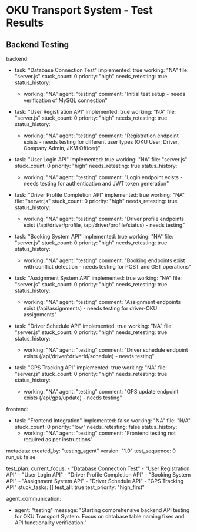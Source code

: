 # OKU Transport System - Test Results

## Backend Testing

backend:
  - task: "Database Connection Test"
    implemented: true
    working: "NA"
    file: "server.js"
    stuck_count: 0
    priority: "high"
    needs_retesting: true
    status_history:
      - working: "NA"
        agent: "testing"
        comment: "Initial test setup - needs verification of MySQL connection"

  - task: "User Registration API"
    implemented: true
    working: "NA"
    file: "server.js"
    stuck_count: 0
    priority: "high"
    needs_retesting: true
    status_history:
      - working: "NA"
        agent: "testing"
        comment: "Registration endpoint exists - needs testing for different user types (OKU User, Driver, Company Admin, JKM Officer)"

  - task: "User Login API"
    implemented: true
    working: "NA"
    file: "server.js"
    stuck_count: 0
    priority: "high"
    needs_retesting: true
    status_history:
      - working: "NA"
        agent: "testing"
        comment: "Login endpoint exists - needs testing for authentication and JWT token generation"

  - task: "Driver Profile Completion API"
    implemented: true
    working: "NA"
    file: "server.js"
    stuck_count: 0
    priority: "high"
    needs_retesting: true
    status_history:
      - working: "NA"
        agent: "testing"
        comment: "Driver profile endpoints exist (/api/driver/profile, /api/driver/profile/status) - needs testing"

  - task: "Booking System API"
    implemented: true
    working: "NA"
    file: "server.js"
    stuck_count: 0
    priority: "high"
    needs_retesting: true
    status_history:
      - working: "NA"
        agent: "testing"
        comment: "Booking endpoints exist with conflict detection - needs testing for POST and GET operations"

  - task: "Assignment System API"
    implemented: true
    working: "NA"
    file: "server.js"
    stuck_count: 0
    priority: "high"
    needs_retesting: true
    status_history:
      - working: "NA"
        agent: "testing"
        comment: "Assignment endpoints exist (/api/assignments) - needs testing for driver-OKU assignments"

  - task: "Driver Schedule API"
    implemented: true
    working: "NA"
    file: "server.js"
    stuck_count: 0
    priority: "high"
    needs_retesting: true
    status_history:
      - working: "NA"
        agent: "testing"
        comment: "Driver schedule endpoint exists (/api/driver/:driverId/schedule) - needs testing"

  - task: "GPS Tracking API"
    implemented: true
    working: "NA"
    file: "server.js"
    stuck_count: 0
    priority: "high"
    needs_retesting: true
    status_history:
      - working: "NA"
        agent: "testing"
        comment: "GPS update endpoint exists (/api/gps/update) - needs testing"

frontend:
  - task: "Frontend Integration"
    implemented: false
    working: "NA"
    file: "N/A"
    stuck_count: 0
    priority: "low"
    needs_retesting: false
    status_history:
      - working: "NA"
        agent: "testing"
        comment: "Frontend testing not required as per instructions"

metadata:
  created_by: "testing_agent"
  version: "1.0"
  test_sequence: 0
  run_ui: false

test_plan:
  current_focus:
    - "Database Connection Test"
    - "User Registration API"
    - "User Login API"
    - "Driver Profile Completion API"
    - "Booking System API"
    - "Assignment System API"
    - "Driver Schedule API"
    - "GPS Tracking API"
  stuck_tasks: []
  test_all: true
  test_priority: "high_first"

agent_communication:
  - agent: "testing"
    message: "Starting comprehensive backend API testing for OKU Transport System. Focus on database table naming fixes and API functionality verification."